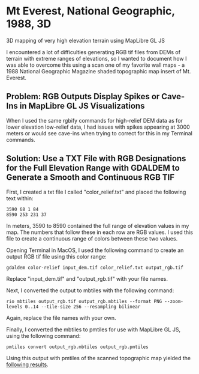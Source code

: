 # Mt Everest, National Geographic, 1988, 3D
3D mapping of very high elevation terrain using MapLibre GL JS

I encountered a lot of difficulties generating RGB tif files from DEMs of terrain with extreme ranges of elevations, so I wanted to document how I was able to overcome this using a scan one of my favorite wall maps - a 1988 National Geographic Magazine shaded topographic map insert of Mt. Everest.

## Problem: RGB Outputs Display Spikes or Cave-Ins in MapLibre GL JS Visualizations

When I used the same rgbify commands for high-relief DEM data as for lower elevation low-relief data, I had issues with spikes appearing at 3000 meters or would see cave-ins when trying to correct for this in my Terminal commands.

## Solution: Use a TXT File with RGB Designations for the Full Elevation Range with GDALDEM to Generate a Smooth and Continuous RGB TIF

First, I created a txt file I called "color_relief.txt" and placed the following text within:

```
3590 68 1 84
8590 253 231 37
```

In meters, 3590 to 8590 contained the full range of elevation values in my map. The numbers that follow these in each row are RGB values. I used this file to create a continuous range of colors between these two values.

Opening Terminal in MacOS, I used the following command to create an output RGB tif file using this color range:

```
gdaldem color-relief input_dem.tif color_relief.txt output_rgb.tif
```

Replace "input_dem.tif" and "output_rgb.tif" with your file names.

Next, I converted the output to mbtiles with the following command:

```
rio mbtiles output_rgb.tif output_rgb.mbtiles --format PNG --zoom-levels 0..14 --tile-size 256 --resampling bilinear
```

Again, replace the file names with your own.

Finally, I converted the mbtiles to pmtiles for use with MapLibre GL JS, using the following command:

```
pmtiles convert output_rgb.mbtiles output_rgb.pmtiles
```

Using this output with pmtiles of the scanned topographic map yielded the [following results](https://jebowe3.github.io/Mt-Everest-NGM-1988-3D/).